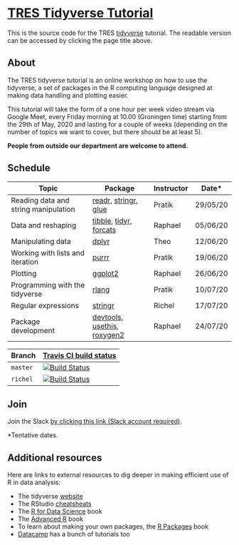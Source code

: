 # [TRES Tidyverse Tutorial](https://pratikunterwegs.github.io/tres-tidy-tutorial/)

This is the source code for the TRES [tidyverse](https://www.tidyverse.org/) tutorial.
The readable version can be accessed by clicking the page title above.

## About

The TRES tidyverse tutorial is an online workshop on how to use the tidyverse, a set of packages in the R computing language designed at making data handling and plotting easier. 

This tutorial will take the form of a one hour per week video stream via Google Meet, every Friday morning at 10.00 (Groningen time) starting from the 29th of May, 2020 and lasting for a couple of weeks (depending on the number of topics we want to cover, but there should be at least 5). 

**People from outside our department are welcome to attend.**

## Schedule

Topic                               |Package|Instructor|Date*
------------------------------------|---|---|---
Reading data and string manipulation|[readr](https://readr.tidyverse.org/), [stringr](https://stringr.tidyverse.org/), [glue](https://github.com/tidyverse/glue)|Pratik|29/05/20
Data and reshaping                  |[tibble](https://tibble.tidyverse.org/), [tidyr](https://tidyr.tidyverse.org/), [forcats](https://forcats.tidyverse.org/)|Raphael|05/06/20
Manipulating data                   |[dplyr](https://dplyr.tidyverse.org/)|Theo|12/06/20
Working with lists and iteration    |[purrr](https://purrr.tidyverse.org/)|Pratik|19/06/20
Plotting                            |[ggplot2](https://ggplot2.tidyverse.org/)|Raphael|26/06/20
Programming with the tidyverse      |[rlang](https://rlang.r-lib.org/)|Pratik|10/07/20
Regular expressions                 |[stringr](https://stringr.tidyverse.org)|Richel|17/07/20
Package development                 |[devtools, usethis, roxygen2](http://r-pkgs.had.co.nz/)|Raphael|24/07/20

Branch   |[Travis CI build status](https://travis-ci.org)                                                                                          
---------|-------------------------------------------------------------------------------------------------------------------------------------------------------
`master` |[![Build Status](https://travis-ci.org/pratikunterwegs/tres-tidy-tutorial.svg?branch=master)](https://travis-ci.org/pratikunterwegs/tres-tidy-tutorial)
`richel` |[![Build Status](https://travis-ci.org/pratikunterwegs/tres-tidy-tutorial.svg?branch=richel)](https://travis-ci.org/pratikunterwegs/tres-tidy-tutorial)

## Join

Join the Slack [by clicking this link (Slack account required)](https://join.slack.com/t/trestidytorial/shared_invite/zt-ejgr3tow-3zisGwPg1JDeTJD33DWb2A).

*Tentative dates.

## Additional resources

Here are links to external resources to dig deeper in making efficient use of R in data analysis:

- The tidyverse [website](https://www.tidyverse.org/)
- The RStudio [cheatsheats](https://rstudio.com/resources/cheatsheets/)
- The [R for Data Science](https://r4ds.had.co.nz/) book
- The [Advanced R](http://adv-r.had.co.nz/) book
- To learn about making your own packages, the [R Packages](http://r-pkgs.had.co.nz/) book
- [Datacamp](https://www.datacamp.com/tidyverse-tutorials/) has a bunch of tutorials too

